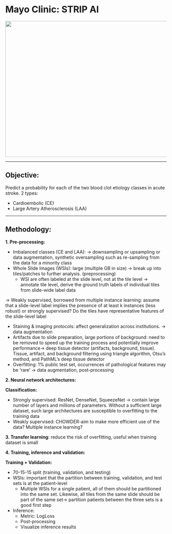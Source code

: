 # Mayo Clinic: STRIP AI

<img src="https://www.azosensors.com/images/Article_Images/ImageForArticle_2526_16496703634166450.jpg" width="1024" height="424">

---

## Objective:

Predict a probability for each of the two blood clot etiology classes in acute stroke. 2 types:
* Cardioembolic (CE)
* Large Artery Atherosclerosis (LAA)

---

## Methodology:

**1. Pre-processing:**
  * Imbalanced classes (CE and LAA): -> downsampling or upsampling or data augmentation, synthetic oversampling such as re-sampling from the data for a minority class
  * Whole Slide Images (WSIs): large (multiple GB in size) -> break up into tiles/patches to further analysis. (preprocessing) 
      * WSI are often labeled at the slide level, not at the tile level -> annotate tile level, derive the ground truth labels of individual tiles from slide-wide label data

  -> Weakly supervised, borrowed from multiple instance learning: assume that a slide-level label implies the presence of at least k instances (less robust) or strongly supervised? Do the tiles have representative features of the slide-level label
  
  * Staining & imaging protocols: affect generalization across institutions. -> data augmentation
  * Artifacts due to slide preparation, large portions of background: need to be removed to speed up the training process and potentially improve performance-> deep tissue detector (artifacts, background, tissue). Tissue, artifact, and background filtering using triangle algorithm, Otsu’s method, and PathML’s deep tissue detector
  * Overfitting: 1% public test set, occurrences of pathological features may be ‘rare’ -> data augmentation, post-processing

**2. Neural network architectures:**

**Classification:**
* Strongly supervised: ResNet, DenseNet, SqueezeNet -> contain large number of layers and millions of parameters. Without a sufficient large dataset, such large architectures are susceptible to overfitting to the training data
* Weakly supervised: CHOWDER-aim to make more efficient use of the data? Multiple instance learning?

**3. Transfer learning**: reduce the risk of overfitting, useful when training dataset is small

**4. Training, inference and validation:**

**Training + Validation:**
  * 70-15-15 split (training, validation, and testing)
  * WSIs: important that the partition between training, validation, and test sets is at the patient-level 
      * Multiple WSIs for a single patient, all of them should be partitioned into the same set. Likewise, all tiles from the same slide should be part of the same set-> partition patients between the three sets is a good first step
  * Inference:
      * Metric: LogLoss
      * Post-processing
      * Visualize inference results








